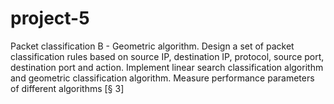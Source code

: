 # project-5
Packet classification B - Geometric algorithm. Design a set of packet classification rules based on source IP, destination IP, protocol, source port, destination port and action. Implement linear search classification algorithm and geometric classification algorithm. Measure performance parameters of different algorithms [§ 3]
